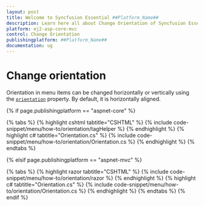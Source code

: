 ```yaml
---
layout: post
title: Welcome to Syncfusion Essential ##Platform_Name##
description: Learn here all about Change Orientation of Syncfusion Essential ##Platform_Name## widgets based on HTML5 and jQuery.
platform: ej2-asp-core-mvc
control: Change Orientation
publishingplatform: ##Platform_Name##
documentation: ug
---
```


# Change orientation

Orientation in menu items can be changed horizontally or vertically using the
[`orientation`](https://help.syncfusion.com/cr/cref_files/aspnetcore-js2/Syncfusion.EJ2~Syncfusion.EJ2.Navigations.Menu~Orientation.html) property.
By default, it is horizontally aligned.

{% if page.publishingplatform == "aspnet-core" %}

{% tabs %}
{% highlight cshtml tabtitle="CSHTML" %}
{% include code-snippet/menu/how-to/orientation/tagHelper %}
{% endhighlight %}
{% highlight c# tabtitle="Orientation.cs" %}
{% include code-snippet/menu/how-to/orientation/Orientation.cs %}
{% endhighlight %}
{% endtabs %}

{% elsif page.publishingplatform == "aspnet-mvc" %}

{% tabs %}
{% highlight razor tabtitle="CSHTML" %}
{% include code-snippet/menu/how-to/orientation/razor %}
{% endhighlight %}
{% highlight c# tabtitle="Orientation.cs" %}
{% include code-snippet/menu/how-to/orientation/Orientation.cs %}
{% endhighlight %}
{% endtabs %}
{% endif %}


